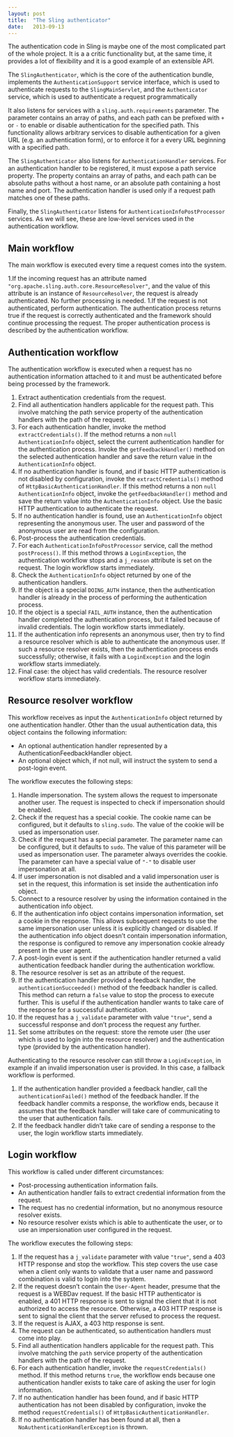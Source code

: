 ```yaml
---
layout: post
title:  "The Sling authenticator"
date:   2013-09-13
---
```


The authentication code in Sling is maybe one of the most complicated part of
the whole project. It is a a critic functionality but, at the same time, it
provides a lot of flexibility and it is a good example of an extensible API.

The `SlingAuthenticator`, which is the core of the authentication bundle,
implements the `AuthenticationSupport` service interface, which is used to
authenticate requests to the `SlingMainServlet`, and the `Authenticator`
service, which is used to authenticate a request programmatically

It also listens for services with a `sling.auth.requirements` parameter. The
parameter contains an array of paths, and each path can be prefixed with `+` or
`-` to enable or disable authentication for the specified path. This
functionality allows arbitrary services to disable authentication for a given
URL (e.g. an authentication form), or to enforce it for a every URL beginning
with a specified path.

The `SlingAuthenticator` also listens for `AuthenticationHandler` services. For
an authentication handler to be registered, it must expose a path service
property. The property contains an array of paths, and each path can be absolute
paths without a host name, or an absolute path containing a host name and port.
The authentication handler is used only if a request path matches one of these
paths.

Finally, the `SlingAuthenticator` listens for `AuthenticationInfoPostProcessor`
services. As we will see, these are low-level services used in the
authentication workflow.

## Main workflow

The main workflow is executed every time a request comes into the system.

1.If the incoming request has an attribute named
`"org.apache.sling.auth.core.ResourceResolver"`, and the value of this attribute
is an instance of `ResourceResolver`, the request is already authenticated. No
further processing is needed. 1.If the request is not authenticated, perform
authentication. The authentication process returns true if the request is
correctly authenticated and the framework should continue processing the
request. The proper authentication process is described by the authentication
workflow.

## Authentication workflow

The authentication workflow is executed when a request has no authentication
information attached to it and must be authenticated before being processed by
the framework.

1. Extract authentication credentials from the request.
  1. Find all authentication handlers applicable for the request path. This
     involve matching the path service property of the authentication handlers
     with the path of the request.
  1. For each authentication handler, invoke the method `extractCredentials()`.
     If the method returns a non `null` `AuthenticationInfo` object, select the
     current authentication handler for the authentication process. Invoke the
     `getFeedbackHandler()` method on the selected authentication handler and
     save the return value in the `AuthenticationInfo` object.
  1. If no authentication handler is found, and if basic HTTP authentication is
     not disabled by configuration, invoke the `extractCredentials()` method of
     `HttpBasicAuthenticationHandler`. If this method returns a non `null`
     `AuthenticationInfo` object, invoke the `getFeedbackHandler()` method and
     save the return value into the `AuthenticationInfo` object. Use the basic
     HTTP authentication to authenticate the request.
  1. If no authentication handler is found, use an `AuthenticationInfo` object
     representing the anonymous user. The user and password of the anonymous
     user are read from the configuration.
1. Post-process the authentication credentials.
  1. For each `AuthenticationInfoPostProcessor` service, call the method
     `postProcess()`. If this method throws a `LoginException`, the
     authentication workflow stops and a `j_reason` attribute is set on the
     request. The login workflow starts immediately.
1. Check the `AuthenticationInfo` object returned by one of the authentication
   handlers.
  1. If the object is a special `DOING_AUTH` instance, then the authentication
     handler is already in the process of performing the authentication process.
  1. If the object is a special `FAIL_AUTH` instance, then the authentication
     handler completed the authentication process, but it failed because of
     invalid credentials. The login workflow starts immediately.
  1. If the authentication info represents an anonymous user, then try to find a
     resource resolver which is able to authenticate the anonymous user. If such
     a resource resolver exists, then the authentication process ends
     successfully; otherwise, it fails with a `LoginException` and the login
     workflow starts immediately.
  1. Final case: the object has valid credentials. The resource resolver
     workflow starts immediately.

## Resource resolver workflow

This workflow receives as input the `AuthenticationInfo` object returned by one
authentication handler. Other than the usual authentication data, this object
contains the following information:

- An optional authentication handler represented by a
  AuthenticationFeedbackHandler object.
- An optional object which, if not null, will instruct the system to send a
  post-login event.

The workflow executes the following steps:

1. Handle impersonation. The system allows the request to impersonate another
   user. The request is inspected to check if impersonation should be enabled.
1. Check if the request has a special cookie. The cookie name can be configured,
   but it defaults to `sling.sudo`. The value of the cookie will be used as
   impersonation user.
1. Check if the request has a special parameter. The parameter name can be
   configured, but it defaults to `sudo`. The value of this parameter will be
   used as impersonation user. The parameter always overrides the cookie. The
   parameter can have a special value of `"-"` to disable user impersonation at
   all.
1. If user impersonation is not disabled and a valid impersonation user is set
   in the request, this information is set inside the authentication info
   object.
1. Connect to a resource resolver by using the information contained in the
   authentication info object.
1. If the authentication info object contains impersonation information, set a
   cookie in the response. This allows subsequent requests to use the same
   impersonation user unless it is explicitly changed or disabled. If the
   authentication info object doesn’t contain impersonation information, the
   response is configured to remove any impersonation cookie already present in
   the user agent.
1. A post-login event is sent if the authentication handler returned a valid
   authentication feedback handler during the authentication workflow.
1. The resource resolver is set as an attribute of the request.
1. If the authentication handler provided a feedback handler, the
   `authenticationSucceeded()` method of the feedback handler is called. This
   method can return a `false` value to stop the process to execute further.
   This is useful if the authentication handler wants to take care of the
   response for a successful authentication.
1. If the request has a `j_validate` parameter with value `"true"`, send a
   successful response and don’t process the request any further.
1. Set some attributes on the request: store the remote user (the user which is
   used to login into the resource resolver) and the authentication type
   (provided by the authentication handler).

Authenticating to the resource resolver can still throw a `LoginException`, in
example if an invalid impersonation user is provided. In this case, a fallback
workflow is performed.

1. If the authentication handler provided a feedback handler, call the
   `authenticationFailed()` method of the feedback handler. If the feedback
   handler commits a response, the workflow ends, because it assumes that the
   feedback handler will take care of communicating to the user that
   authentication fails.
1. If the feedback handler didn’t take care of sending a response to the user,
   the login workflow starts immediately.

## Login workflow

This workflow is called under different circumstances:

- Post-processing authentication information fails.
- An authentication handler fails to extract credential information from the
  request.
- The request has no credential information, but no anonymous resource resolver
  exists.
- No resource resolver exists which is able to authenticate the user, or to use
  an impersionation user configured in the request.

The workflow executes the following steps:

1. If the request has a `j_validate` parameter with value `"true"`, send a 403
   HTTP response and stop the workflow. This step covers the use case when a
   client only wants to validate that a user name and password combination is
   valid to login into the system.
1. If the request doesn’t contain the `User-Agent` header, presume that the
   request is a WEBDav request. If the basic HTTP authenticator is enabled, a
   401 HTTP response is sent to signal the client that it is not authorized to
   access the resource. Otherwise, a 403 HTTP response is sent to signal the
   client that the server refused to process the request.
1. If the request is AJAX, a 403 http response is sent.
1. The request can be authenticated, so authentication handlers must come into
   play.
1. Find all authentication handlers applicable for the request path. This
   involve matching the `path` service property of the authentication handlers
   with the path of the request.
1. For each authentication handler, invoke the `requestCredentials()` method. If
   this method returns `true`, the workflow ends because one authentication
   handler exists to take care of asking the user for login information.
1. If no authentication handler has been found, and if basic HTTP authentication
   has not been disabled by configuration, invoke the method
   `requestCredentials()` of `HttpBasicAuthenticationHandler`.
1. If no authentication handler has been found at all, then a
   `NoAuthenticationHandlerException` is thrown.
